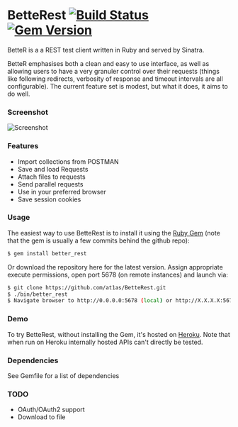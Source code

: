 # BetteRest [![Build Status](https://travis-ci.org/at1as/BetteRest.svg?branch=master)](https://travis-ci.org/at1as/BetteR) [![Gem Version](https://badge.fury.io/rb/better_rest.svg)](http://badge.fury.io/rb/better_rest)

BetteR is a a REST test client written in Ruby and served by Sinatra.

BetteR emphasises both a clean and easy to use interface, as well as allowing users to have a very granuler control over their requests (things like following redirects, verbosity of response and timeout intervals are all configurable). The current feature set is modest, but what it does, it aims to do well.

### Screenshot

![Screenshot](http://at1as.github.io/github_repo_assets/better-rest-client.jpg)

### Features

* Import collections from POSTMAN
* Save and load Requests
* Attach files to requests
* Send parallel requests
* Use in your preferred browser
* Save session cookies

### Usage

The easiest way to use BetteRest is to install it using the [Ruby Gem](http://rubygems.org/gems/better_rest) (note that the gem is usually a few commits behind the github repo):
```bash
$ gem install better_rest
```
Or download the repository here for the latest version. Assign appropriate execute permissions, open port 5678 (on remote instances) and launch via:
```bash
$ git clone https://github.com/at1as/BetteRest.git
$ ./bin/better_rest
$ Navigate browser to http://0.0.0.0:5678 (local) or http://X.X.X.X:5678 (remote server)
```

### Demo

To try BetteRest, without installing the Gem, it's hosted on [Heroku](http://better-rest.herokuapp.com/). Note that when run on Heroku internally hosted APIs can't directly be tested.

### Dependencies

See Gemfile for a list of dependencies

### TODO

* OAuth/OAuth2 support
* Download to file
